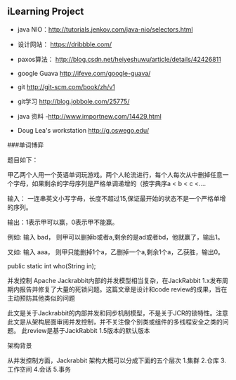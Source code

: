 ## iLearning Project ##

* java NIO：http://tutorials.jenkov.com/java-nio/selectors.html

* 设计网站：
https://dribbble.com/

* paxos算法：
http://blog.csdn.net/heiyeshuwu/article/details/42426811

* google Guava
http://ifeve.com/google-guava/

* git
http://git-scm.com/book/zh/v1

* git学习
http://blog.jobbole.com/25775/

* java 资料
  -http://www.importnew.com/14429.html
* Doug Lea's workstation
  http://g.oswego.edu/

###单词博弈

题目如下： 

甲乙两个人用一个英语单词玩游戏。两个人轮流进行，每个人每次从中删掉任意一个字母，如果剩余的字母序列是严格单调递增的（按字典序a < b < c <....

输入： 一连串英文小写字母，长度不超过15,保证最开始的状态不是一个严格单增的序列。 

输出：1表示甲可以赢，0表示甲不能赢。 

例如: 输入 bad， 则甲可以删掉b或者a,剩余的是ad或者bd，他就赢了，输出1。 

又如: 输入 aaa， 则甲只能删掉1个a，乙删掉一个a,剩余1个a，乙获胜，输出0。 

 

  public static int who(String in); 
 
并发控制
Apache Jackrabbit内部的并发模型相当复杂，在JackRabbit 1.x发布周期内报告并修复了大量的死锁问题。这篇文章是设计和code review的成果，旨在主动预防其他类似的问题

此文是关于Jackrabbit的内部并发和同步机制模型，不是关于JCR的锁特性。注意此文是从架构层面审阅并发控制，并不关注像个别类或组件的多线程安全之类的问题。
此review是基于JackRabbit 1.5版本的默认版本

架构背景


从并发控制方面，Jackrabbit 架构大概可以分成下面的五个层次
1.集群
2.仓库
3.工作空间
4.会话
5.事务

